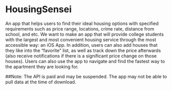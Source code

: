 # HousingSensei
An app that helps users to find their ideal housing options with specified requirements such as price range, locations, crime rate, distance from school, and etc. We want to make an app that will provide college students with the largest and most convenient housing service through the most accessible way: an iOS App. In addition, users can also add houses that they like into the “favorite” list, as well as track down the price afterwards (also receive notifications if there is a significant price change on those houses). Users can also use the app to navigate and find the fastest way to the apartment they are looking for. 

##Note: The API is paid and may be suspended. The app may not be able to pull data at the time of download.